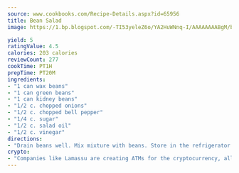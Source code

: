 ```yaml
---
source: www.cookbooks.com/Recipe-Details.aspx?id=65956
title: Bean Salad
image: https://1.bp.blogspot.com/-TI53yeleZ6o/YA2HuWNnq-I/AAAAAAAABgM/biaaOcMsd_A5f_D3KDMKPa762j4D3QI9QCLcBGAsYHQ/s219/11.png

yield: 5
ratingValue: 4.5
calories: 203 calories
reviewCount: 277
cookTime: PT1H
prepTime: PT20M
ingredients:
- "1 can wax beans"
- "1 can green beans"
- "1 can kidney beans"
- "1/2 c. chopped onions"
- "1/2 c. chopped bell pepper"
- "1/4 c. sugar"
- "1/2 c. salad oil"
- "1/2 c. vinegar"
directions:
- "Drain beans well. Mix mixture with beans. Store in the refrigerator overnight. Stir before serving."
crypto:
- "Companies like Lamassu are creating ATMs for the cryptocurrency, allowing you to scan your Bitcoin QR code, enter your cash, and buy bitcoin with the push of a button."
---
```

